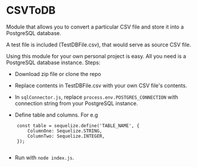 # CSVToDB
Module that allows you to convert a particular CSV file and store it into a PostgreSQL database.

A test file is included (TestDBFile.csv), that would serve as source CSV file.

Using this module for your own personal project is easy. All you need is a PostgreSQL database instance. Steps:

* Download zip file or clone the repo

* Replace contents in TestDBFile.csv with your own CSV file's contents.

* In `sqlConnector.js`, replace `process.env.POSTGRES_CONNECTION` with connection string from your PostgreSQL instance.

* Define table and columns. For e.g 

```
    const table = sequelize.define('TABLE_NAME', {
        ColumnOne: Sequelize.STRING,
        ColumnTwo: Sequelize.INTEGER,
    });
 
 ```
 
* Run with `node index.js`.
